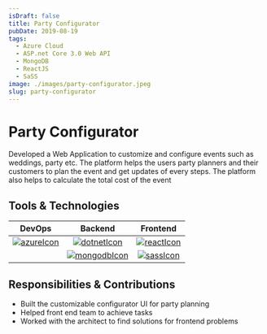 ```yaml
---
isDraft: false
title: Party Configurator
pubDate: 2019-08-19
tags:
  - Azure Cloud
  - ASP.net Core 3.0 Web API
  - MongoDB
  - ReactJS
  - SaSS
image: ./images/party-configurator.jpeg
slug: party-configurator
---
```


# **Party Configurator**

Developed a Web Application to customize and configure events such as weddings,
party etc. The platform helps the users party planners and their customers to plan the event and
get updates of every steps. The platform also helps to calculate the total cost of the event

## **Tools & Technologies**

|          DevOps          |           Backend            |         Frontend         |
| :----------------------: | :--------------------------: | :----------------------: |
| [![azureIcon]][azureUrl] |  [![dotnetIcon]][dotnetUrl]  | [![reactIcon]][reactUrl] |
|                          | [![mongodbIcon]][mongodbUrl] |  [![sassIcon]][sassUrl]  |

## **Responsibilities & Contributions**

- Built the customizable configurator UI for party planning
- Helped front end team to achieve tasks
- Worked with the architect to find solutions for frontend problems

[dockerIcon]: https://www.docker.com/wp-content/uploads/2024/02/cropped-docker-logo-favicon-32x32.png "Docker"
[nodejsIcon]: https://nodejs.org/static/images/favicons/favicon.png "NodeJS"
[expressjsIcon]: https://expressjs.com/images/favicon.png "ExpressJS"
[postgresIcon]: https://www.postgresql.org/media/img/about/press/elephant.png "PostgreSQL"
[mongodbIcon]: https://www.mongodb.com/assets/images/global/favicon.ico "MongoDB"
[reactIcon]: https://react.dev/favicon-32x32.png "ReactJS"
[sassIcon]: https://sass-lang.com/icon.png "SaSS"
[azureIcon]: https://cdn-dynmedia-1.microsoft.com/is/content/microsoftcorp/acom_social_icon_azure "Azure Cloud"
[dotnetIcon]: https://dotnet.microsoft.com/blob-assets/images/dotnet-icons/square.png "DotNet"
[dockerUrl]: https://www.docker.com
[nodejsUrl]: https://nodejs.org
[reactUrl]: https://react.dev
[expressjsUrl]: https://expressjs.com
[sassUrl]: https://sass-lang.com
[postgresUrl]: https://www.postgresql.org
[mongodbUrl]: https://www.mongodb.com
[azureUrl]: https://azure.microsoft.com/en-us
[dotnetUrl]: https://dotnet.microsoft.com/en-us/apps/aspnet
